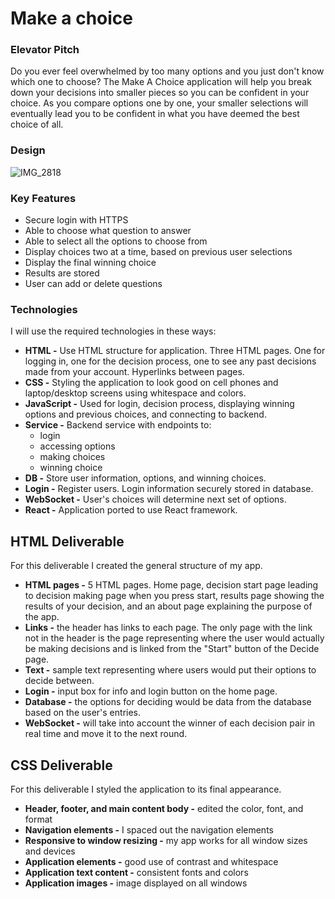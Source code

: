 # Make a choice
### Elevator Pitch
Do you ever feel overwhelmed by too many options and you just don't know which one to choose? The Make A Choice application will help you break down your decisions into smaller pieces so you can be confident in your choice. As you compare options one by one, your smaller selections will eventually lead you to be confident in what you have deemed the best choice of all.

### Design
![IMG_2818](https://github.com/hayliej/startup/assets/144943589/83e08ee1-2afb-427f-9e2c-3e4ca98beed4)


### Key Features
+ Secure login with HTTPS
+ Able to choose what question to answer 
+ Able to select all the options to choose from
+ Display choices two at a time, based on previous user selections
+ Display the final winning choice
+ Results are stored
+ User can add or delete questions

### Technologies
I will use the required technologies in these ways:
+ **HTML -** Use HTML structure for application. Three HTML pages. One for logging in, one for the decision process, one to see any past decisions made from your account. Hyperlinks between pages.
+ **CSS -** Styling the application to look good on cell phones and laptop/desktop screens using whitespace and colors.
+ **JavaScript -** Used for login, decision process, displaying winning options and previous choices, and connecting to backend.
+ **Service -** Backend service with endpoints to:
    - login
    - accessing options
    - making choices
    - winning choice
+ **DB -** Store user information, options, and winning choices.
+ **Login -** Register users. Login information securely stored in database.
+ **WebSocket -** User's choices will determine next set of options.
+ **React -** Application ported to use React framework.

## HTML Deliverable
For this deliverable I created the general structure of my app.
+ **HTML pages -** 5 HTML pages. Home page, decision start page leading to decision making page when you press start, results page showing the results of your decision, and an about page explaining the purpose of the app.
+ **Links -** the header has links to each page. The only page with the link not in the header is the page representing where the user would actually be making decisions and is linked from the "Start" button of the Decide page.
+ **Text -** sample text representing where users would put their options to decide between.
+ **Login -** input box for info and login button on the home page.
+ **Database -** the options for deciding would be data from the database based on the user's entries.
+ **WebSocket -** will take into account the winner of each decision pair in real time and move it to the next round.

## CSS Deliverable
For this deliverable I styled the application to its final appearance.
+ **Header, footer, and main content body -** edited the color, font, and format
+ **Navigation elements -** I spaced out the navigation elements
+ **Responsive to window resizing -** my app works for all window sizes and devices
+ **Application elements -** good use of contrast and whitespace
+ **Application text content -** consistent fonts and colors
+ **Application images -** image displayed on all windows
